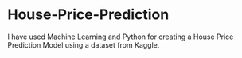 # House-Price-Prediction
I have used Machine Learning and Python for creating a House Price Prediction Model using a dataset from Kaggle.
